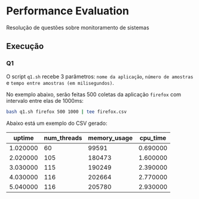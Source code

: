 # Performance Evaluation

Resolução de questões sobre monitoramento de sistemas

## Execução

### Q1

O script `q1.sh` recebe 3 parâmetros: `nome da aplicação`, `número de amostras` e `tempo entre amostras (em milisegundos)`.

No exemplo abaixo, serão feitas 500 coletas da aplicação `firefox` com intervalo entre elas de 1000ms:

```bash
bash q1.sh firefox 500 1000 | tee firefox.csv
```

Abaixo está um exemplo do CSV gerado:

| uptime   | num_threads | memory_usage | cpu_time |
| -------- | ----------- | ------------ | -------- |
| 1.020000 | 60          | 99591        | 0.690000 |
| 2.020000 | 105         | 180473       | 1.600000 |
| 3.030000 | 115         | 190249       | 2.390000 |
| 4.030000 | 116         | 202664       | 2.770000 |
| 5.040000 | 116         | 205780       | 2.930000 |
